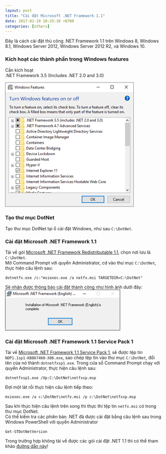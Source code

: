 ```yaml
---
layout: post
title: "Cài đặt Microsoft .NET Framework 1.1"
date: 2017-01-10 10:25:10 +0700
categories: [others]
---
```


Đây là cách cài đặt thủ công .NET Framework 1.1 trên Windows 8, Windows 8.1, Windows Server 2012, Windows Server 2012 R2, và Windows 10.

### Kích hoạt các thành phần trong Windows features
Cần kích hoạt  
.NET Framework 3.5 (Includes .NET 2.0 and 3.0)

![Turn Windows features on or off](/static/img/dotNET/Turn-Windows-features-on-or-off.PNG)

### Tạo thư mục DotNet
Tạo thư mục DotNet tại ổ cài đặt Windows, như sau `C:\DotNet`.  

### Cài đặt Microsoft .NET Framework 1.1
Tải về gói [Microsoft .NET Framework Redistributable 1.1](https://www.microsoft.com/fr-fr/download/confirmation.aspx?id=26), chọn nơi lưu là `C:\DotNet`.  
Mở Command Prompt với quyền Administrator, cd vào thư mục `C:\DotNet`, thực hiện câu lệnh sau:
```
dotnetfx.exe /c:"msiexec.exe /a netfx.msi TARGETDIR=C:\DotNet"
```
Sẽ nhận được thông báo cài đặt thành công như hình ảnh dưới đây:
![Installation of Microsoft .NET Framework (English) is complete](/static/img/dotNET/Installation-of-Microsoft-.NET-Framework-(English)-is-complete.PNG)

### Cài đặt Microsoft .NET Framework 1.1 Service Pack 1
Tải về [Microsoft .NET Framework 1.1 Service Pack 1](https://www.microsoft.com/en-us/download/details.aspx?id=33), sẽ được tệp tin `NDP1.1sp1-KB867460-X86.exe`, sao chép tệp tin vào thư mục `C:\DotNet`, đổi tên của nó thành `dotnetfxsp1.exe`. 
Trong cửa sổ Command Prompt chạy với quyền Administrator, thực hiện câu lệnh sau:
```
dotnetfxsp1.exe /Xp:C:\DotNet\netfxsp.msp
```
Đợi một lát rồi thực hiện câu lệnh tiếp theo:
```
msiexec.exe /a c:\DotNet\netfx.msi /p c:\DotNet\netfxsp.msp
```
Sau khi thực hiện câu lệnh trên xong thì thực thi tệp tin `netfx.msi` có trong thư mục DotNet.  
Có thể kiểm tra các phiên bản .NET đã được cài đặt bằng câu lệnh sau trong Windows PowerShell với quyền Administrator
```
Get-STDotNetVersion
```

Trong trường hợp không tải về được các gói cài đặt .NET 1.1 thì có thể tham khảo [đường dẫn này](https://mega.nz/file/XQlERB5T#f6lTCLgHs0pxikMjZeFw6g6CbUAGDspja4Kit8VvHMs)!